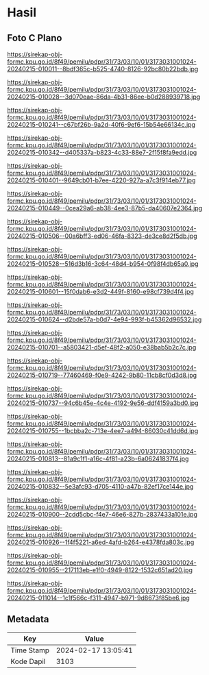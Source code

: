 # Hasil

## Foto C Plano

https://sirekap-obj-formc.kpu.go.id/8f49/pemilu/pdpr/31/73/03/10/01/3173031001024-20240215-010011--8bdf365c-b525-4740-8126-92bc80b22bdb.jpg

https://sirekap-obj-formc.kpu.go.id/8f49/pemilu/pdpr/31/73/03/10/01/3173031001024-20240215-010028--3d070eae-86da-4b31-86ee-b0d288939718.jpg

https://sirekap-obj-formc.kpu.go.id/8f49/pemilu/pdpr/31/73/03/10/01/3173031001024-20240215-010241--c67bf26b-9a2d-40f6-9ef6-15b54e66134c.jpg

https://sirekap-obj-formc.kpu.go.id/8f49/pemilu/pdpr/31/73/03/10/01/3173031001024-20240215-010342--d405337a-b823-4c33-88e7-2f15f8fa9edd.jpg

https://sirekap-obj-formc.kpu.go.id/8f49/pemilu/pdpr/31/73/03/10/01/3173031001024-20240215-010401--9649cb01-b7ee-4220-927a-a7c3f914eb77.jpg

https://sirekap-obj-formc.kpu.go.id/8f49/pemilu/pdpr/31/73/03/10/01/3173031001024-20240215-010449--0cea29a6-ab38-4ee3-87b5-da40607e2364.jpg

https://sirekap-obj-formc.kpu.go.id/8f49/pemilu/pdpr/31/73/03/10/01/3173031001024-20240215-010506--00a6bff3-ed06-46fa-8323-de3ce8d2f5db.jpg

https://sirekap-obj-formc.kpu.go.id/8f49/pemilu/pdpr/31/73/03/10/01/3173031001024-20240215-010528--516d3b16-3c64-48d4-b954-0f98f4db65a0.jpg

https://sirekap-obj-formc.kpu.go.id/8f49/pemilu/pdpr/31/73/03/10/01/3173031001024-20240215-010601--15f0dab6-e3d2-449f-8160-e98cf739d4f4.jpg

https://sirekap-obj-formc.kpu.go.id/8f49/pemilu/pdpr/31/73/03/10/01/3173031001024-20240215-010624--d2bde57a-b0d7-4e94-993f-b45362d96532.jpg

https://sirekap-obj-formc.kpu.go.id/8f49/pemilu/pdpr/31/73/03/10/01/3173031001024-20240215-010701--a5803421-d5ef-48f2-a050-e38bab5b2c7c.jpg

https://sirekap-obj-formc.kpu.go.id/8f49/pemilu/pdpr/31/73/03/10/01/3173031001024-20240215-010719--77460469-f0e9-4242-9b80-11cb8cf0d3d8.jpg

https://sirekap-obj-formc.kpu.go.id/8f49/pemilu/pdpr/31/73/03/10/01/3173031001024-20240215-010737--94c6b45e-4c4e-4192-9e56-ddf4159a3bd0.jpg

https://sirekap-obj-formc.kpu.go.id/8f49/pemilu/pdpr/31/73/03/10/01/3173031001024-20240215-010755--1bcbba2c-713e-4ee7-a494-86030c41dd6d.jpg

https://sirekap-obj-formc.kpu.go.id/8f49/pemilu/pdpr/31/73/03/10/01/3173031001024-20240215-010813--81a9c1f1-a16c-4f81-a23b-6a06241837f4.jpg

https://sirekap-obj-formc.kpu.go.id/8f49/pemilu/pdpr/31/73/03/10/01/3173031001024-20240215-010832--5e3afc93-d705-4110-a47b-82ef17ce144e.jpg

https://sirekap-obj-formc.kpu.go.id/8f49/pemilu/pdpr/31/73/03/10/01/3173031001024-20240215-010900--2cdd5cbc-f4e7-46e6-827b-2837433a101e.jpg

https://sirekap-obj-formc.kpu.go.id/8f49/pemilu/pdpr/31/73/03/10/01/3173031001024-20240215-010926--1f4f5221-a6ed-4afd-b264-e4378fda803c.jpg

https://sirekap-obj-formc.kpu.go.id/8f49/pemilu/pdpr/31/73/03/10/01/3173031001024-20240215-010955--217113eb-e1f0-4949-8122-1532c651ad20.jpg

https://sirekap-obj-formc.kpu.go.id/8f49/pemilu/pdpr/31/73/03/10/01/3173031001024-20240215-011014--1c1f566c-f311-4947-b971-9d8673f85be6.jpg


## Metadata

| Key        | Value               |
| ---------- | ------------------- |
| Time Stamp | 2024-02-17 13:05:41 |
| Kode Dapil | 3103                |



